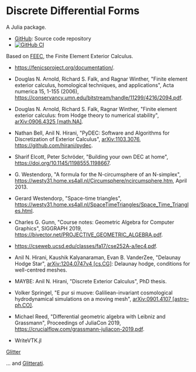 # Discrete Differential Forms

A Julia package.

* [GitHub](https://github.com/eschnett/DDF.jl): Source code repository
* [![GitHub CI](https://github.com/eschnett/DDF.jl/workflows/CI/badge.svg)](https://github.com/eschnett/DDF.jl/actions)

Based on [FEEC](http://www-users.math.umn.edu/~arnold/), the Finite
Element Exterior Calculus.

- <https://fenicsproject.org/documentation/>.

- Douglas N. Arnold, Richard S. Falk, and Ragnar Winther, "Finite
  element exterior calculus, homological techniques, and
  applications", Acta numerica 15, 1-155 (2006),
  <https://conservancy.umn.edu/bitstream/handle/11299/4216/2094.pdf>.

- Douglas N. Arnold, Richard S. Falk, Ragnar Winther, "Finite element
  exterior calculus: from Hodge theory to numerical stability",
  [arXiv:0906.4325 [math.NA]](https://arxiv.org/abs/0906.4325).

- Nathan Bell, Anil N. Hirani, "PyDEC: Software and Algorithms for
  Discretization of Exterior Calculus",
  [arXiv:1103.3076](https://arxiv.org/abs/1103.3076),
  <https://github.com/hirani/pydec>.

- Sharif Elcott, Peter Schröder, "Building your own DEC at home",
  <https://doi.org/10.1145/1198555.1198667>.

- G. Westendorp, "A formula for the N-circumsphere of an N-simplex",
  <https://westy31.home.xs4all.nl/Circumsphere/ncircumsphere.htm>,
  April 2013.

- Gerard Westendorp, "Space-time triangles",
  <https://westy31.home.xs4all.nl/SpaceTimeTriangles/Space_Time_Triangles.html>.

- Charles G. Gunn, "Course notes: Geometric Algebra for Computer
  Graphics", SIGGRAPH 2019,
  <https://bivector.net/PROJECTIVE_GEOMETRIC_ALGEBRA.pdf>.

- <https://cseweb.ucsd.edu/classes/fa17/cse252A-a/lec4.pdf>.

- Anil N. Hirani, Kaushik Kalyanaraman, Evan B. VanderZee, "Delaunay
  Hodge Star", [arXiv:1204.0747v4
  [cs.CG]](https://arxiv.org/abs/1204.0747): Delaunay hodge,
  conditions for well-centred meshes.

- MAYBE: Anil N. Hirani, "Discrete Exterior Calculus", PhD thesis.

- Volker Springel, "E pur si muove: Galiliean-invariant cosmological
  hydrodynamical simulations on a moving mesh", [arXiv:0901.4107
  [astro-ph.CO]](https://arxiv.org/abs/0901.4107).

- Michael Reed, "Differential geometric algebra with Leibniz and
  Grassmann", Proceedings of JuliaCon 2019,
  <https://crucialflow.com/grassmann-juliacon-2019.pdf>.



- WriteVTK.jl



[Glitter](<https://en.wikipedia.org/wiki/Glitter>)

... and [Glitterati](https://songmeanings.com/songs/view/2890/).
